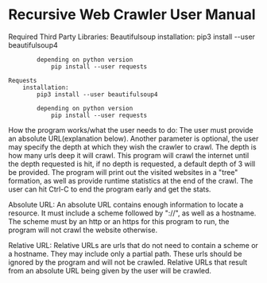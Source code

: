 # Recursive Web Crawler User Manual

Required Third Party Libraries:
    Beautifulsoup
        installation:
            pip3 install --user beautifulsoup4
            
            depending on python version
                pip install --user requests
            
    Requests
        installation:
            pip3 install --user beautifulsoup4
            
            depending on python version
                pip install --user requests


How the program works/what the user needs to do:
    The user must provide an absolute URL(explanation below). Another parameter is optional, the user may specify the depth at which they wish the crawler to crawl. The depth is how many urls deep it will crawl. 
    This program will crawl the internet until the depth requested is hit, if no depth is requested, a default depth of 3 will be provided.
    The program will print out the visited websites in a "tree" formation, as well as provide runtime statistics at the end of the crawl.
    The user can hit Ctrl-C to end the program early and get the stats.

    
Absolute URL:
    An absolute URL contains enough information to locate a resource. It must include a scheme followed by "://", as well as a hostname.
    The scheme must by an http or an https for this program to run, the program will not crawl the website otherwise.

Relative URL:
    Relative URLs are urls that do not need to contain a scheme or a hostname. They may include only a partial path. These urls should be ignored by the program and will not be crawled.
    Relative URLs that result from an absolute URL being given by the user will be crawled.

